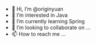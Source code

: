 - 👋 Hi, I’m @originyuan
- 👀 I’m interested in Java
- 🌱 I’m currently learning Spring
- 💞️ I’m looking to collaborate on ...
- 📫 How to reach me ...

<!---
originyuan/originyuan is a ✨ special ✨ repository because its `README.md` (this file) appears on your GitHub profile.
You can click the Preview link to take a look at your changes.
--->
